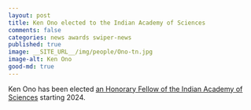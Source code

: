 ```yaml
---
layout: post
title: Ken Ono elected to the Indian Academy of Sciences
comments: false
categories: news awards swiper-news
published: true
image: __SITE_URL__/img/people/Ono-tn.jpg
image-alt: Ken Ono
good-md: true
---
```


Ken Ono has been elected [an Honorary Fellow of the Indian Academy of Sciences](https://www.ias.ac.in/public/Resources/News/New2023.pdf) starting 2024.